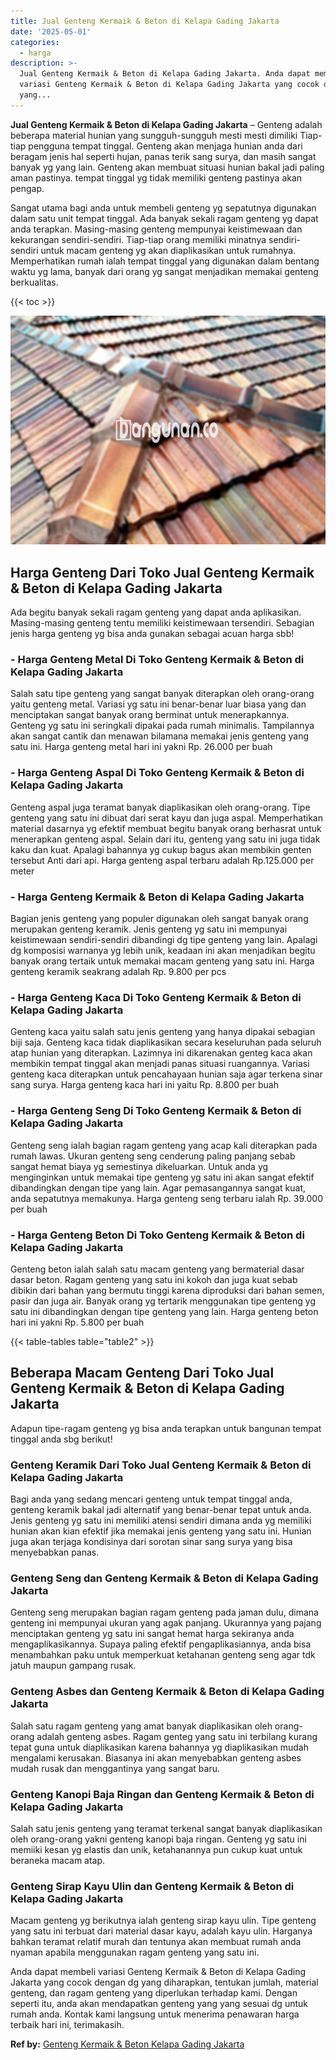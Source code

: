 ```yaml
---
title: Jual Genteng Kermaik & Beton di Kelapa Gading Jakarta
date: '2025-05-01'
categories:
  - harga
description: >-
  Jual Genteng Kermaik & Beton di Kelapa Gading Jakarta. Anda dapat membeli
  variasi Genteng Kermaik & Beton di Kelapa Gading Jakarta yang cocok dengan dg
  yang...
---
```


**Jual Genteng Kermaik & Beton di Kelapa Gading Jakarta** – Genteng adalah beberapa material hunian yang sungguh-sungguh mesti mesti dimiliki Tiap-tiap pengguna tempat tinggal. Genteng akan menjaga hunian anda dari beragam jenis hal seperti hujan, panas terik sang surya, dan masih sangat banyak yg yang lain. Genteng akan membuat situasi hunian bakal jadi paling aman pastinya. tempat tinggal yg tidak memiliki genteng pastinya akan pengap.

Sangat utama bagi anda untuk membeli genteng yg sepatutnya digunakan dalam satu unit tempat tinggal. Ada banyak sekali ragam genteng yg dapat anda terapkan. Masing-masing genteng mempunyai keistimewaan dan kekurangan sendiri-sendiri. Tiap-tiap orang memiliki minatnya sendiri-sendiri untuk macam genteng yg akan diaplikasikan untuk rumahnya. Memperhatikan rumah ialah tempat tinggal yang digunakan dalam bentang waktu yg lama, banyak dari orang yg sangat menjadikan memakai genteng berkualitas.

{{< toc >}}

![Jual Genteng Kermaik & Beton di Kelapa Gading Jakarta](/images/genteng-minimalis-murah28.png)

## Harga Genteng Dari Toko Jual Genteng Kermaik & Beton di Kelapa Gading Jakarta

Ada begitu banyak sekali ragam genteng yang dapat anda aplikasikan. Masing-masing genteng tentu memiliki keistimewaan tersendiri. Sebagian jenis harga genteng yg bisa anda gunakan sebagai acuan harga sbb!

### \- Harga Genteng Metal Di Toko Genteng Kermaik & Beton di Kelapa Gading Jakarta

Salah satu tipe genteng yang sangat banyak diterapkan oleh orang-orang yaitu genteng metal. Variasi yg satu ini benar-benar luar biasa yang dan menciptakan sangat banyak orang berminat untuk menerapkannya. Genteng yg satu ini seringkali dipakai pada rumah minimalis. Tampilannya akan sangat cantik dan menawan bilamana memakai jenis genteng yang satu ini. Harga genteng metal hari ini yakni Rp. 26.000 per buah

### \- Harga Genteng Aspal Di Toko Genteng Kermaik & Beton di Kelapa Gading Jakarta

Genteng aspal juga teramat banyak diaplikasikan oleh orang-orang. Tipe genteng yang satu ini dibuat dari serat kayu dan juga aspal. Memperhatikan material dasarnya yg efektif membuat begitu banyak orang berhasrat untuk menerapkan genteng aspal. Selain dari itu, genteng yang satu ini juga tidak kaku dan kuat. Apalagi bahannya yg cukup bagus akan membikin genten tersebut Anti dari api. Harga genteng aspal terbaru adalah Rp.125.000 per meter

### \- Harga Genteng Kermaik & Beton di Kelapa Gading Jakarta

Bagian jenis genteng yang populer digunakan oleh sangat banyak orang merupakan genteng keramik. Jenis genteng yg satu ini mempunyai keistimewaan sendiri-sendiri dibandingi dg tipe genteng yang lain. Apalagi dg komposisi warnanya yg lebih unik, keadaan ini akan menjadikan begitu banyak orang tertaik untuk memakai macam genteng yang satu ini. Harga genteng keramik seakrang adalah Rp. 9.800 per pcs

### \- Harga Genteng Kaca Di Toko Genteng Kermaik & Beton di Kelapa Gading Jakarta

Genteng kaca yaitu salah satu jenis genteng yang hanya dipakai sebagian biji saja. Genteng kaca tidak diaplikasikan secara keseluruhan pada seluruh atap hunian yang diterapkan. Lazimnya ini dikarenakan genteg kaca akan membikin tempat tinggal akan menjadi panas situasi ruangannya. Variasi genteng kaca diterapkan untuk pencahayaan hunian saja agar terkena sinar sang surya. Harga genteng kaca hari ini yaitu Rp. 8.800 per buah

### \- Harga Genteng Seng Di Toko Genteng Kermaik & Beton di Kelapa Gading Jakarta

Genteng seng ialah bagian ragam genteng yang acap kali diterapkan pada rumah lawas. Ukuran genteng seng cenderung paling panjang sebab sangat hemat biaya yg semestinya dikeluarkan. Untuk anda yg menginginkan untuk memakai tipe genteng yg satu ini akan sangat efektif dibandingkan dengan tipe yang lain. Agar pemasangannya sangat kuat, anda sepatutnya memakunya. Harga genteng seng terbaru ialah Rp. 39.000 per buah

### \- Harga Genteng Beton Di Toko Genteng Kermaik & Beton di Kelapa Gading Jakarta

Genteng beton ialah salah satu macam genteng yang bermaterial dasar dasar beton. Ragam genteng yang satu ini kokoh dan juga kuat sebab dibikin dari bahan yang bermutu tinggi karena diproduksi dari bahan semen, pasir dan juga air. Banyak orang yg tertarik menggunakan tipe genteng yg satu ini dibandingkan dengan tipe genteng yang lain. Harga genteng beton hari ini yakni Rp. 5.800 per buah

{{< table-tables table="table2" >}}

## Beberapa Macam Genteng Dari Toko Jual Genteng Kermaik & Beton di Kelapa Gading Jakarta

Adapun tipe-ragam genteng yg bisa anda terapkan untuk bangunan tempat tinggal anda sbg berikut!

### Genteng Keramik Dari Toko Jual Genteng Kermaik & Beton di Kelapa Gading Jakarta

Bagi anda yang sedang mencari genteng untuk tempat tinggal anda, genteng keramik bakal jadi alternatif yang benar-benar tepat untuk anda. Jenis genteng yg satu ini memiliki atensi sendiri dimana anda yg memiliki hunian akan kian efektif jika memakai jenis genteng yang satu ini. Hunian juga akan terjaga kondisinya dari sorotan sinar sang surya yang bisa menyebabkan panas.

### Genteng Seng dan Genteng Kermaik & Beton di Kelapa Gading Jakarta

Genteng seng merupakan bagian ragam genteng pada jaman dulu, dimana genteng ini mempunyai ukuran yang agak panjang. Ukurannya yang pajang menciptakan genteng yg satu ini sangat hemat harga sekiranya anda mengaplikasikannya. Supaya paling efektif pengaplikasiannya, anda bisa menambahkan paku untuk memperkuat ketahanan genteng seng agar tdk jatuh maupun gampang rusak.

### Genteng Asbes dan Genteng Kermaik & Beton di Kelapa Gading Jakarta

Salah satu ragam genteng yang amat banyak diaplikasikan oleh orang-orang adalah genteng asbes. Ragam genteg yang satu ini terbilang kurang tepat guna untuk diaplikasikan karena bahannya yg diaplikasikan mudah mengalami kerusakan. Biasanya ini akan menyebabkan genteng asbes mudah rusak dan menggantinya yang sangat baru.

### Genteng Kanopi Baja Ringan dan Genteng Kermaik & Beton di Kelapa Gading Jakarta

Salah satu jenis genteng yang teramat terkenal sangat banyak diaplikasikan oleh orang-orang yakni genteng kanopi baja ringan. Genteng yg satu ini memiiki kesan yg elastis dan unik, ketahanannya pun cukup kuat untuk beraneka macam atap.

### Genteng Sirap Kayu Ulin dan Genteng Kermaik & Beton di Kelapa Gading Jakarta

Macam genteng yg berikutnya ialah genteng sirap kayu ulin. Tipe genteng yang satu ini terbuat dari material dasar kayu, adalah kayu ulin. Harganya bahkan teramat relatif murah dan tentunya akan membuat rumah anda nyaman apabila menggunakan ragam genteng yang satu ini.

Anda dapat membeli variasi Genteng Kermaik & Beton di Kelapa Gading Jakarta yang cocok dengan dg yang diharapkan, tentukan jumlah, material genteng, dan ragam genteng yang diperlukan terhadap kami. Dengan seperti itu, anda akan mendapatkan genteng yang yang sesuai dg untuk rumah anda. Kontak kami langsung untuk menerima penawaran harga terbaik hari ini, terimakasih.

**Ref by:**  [Genteng Kermaik & Beton  Kelapa Gading Jakarta](https://id.wikipedia.org/wiki/Genteng)

